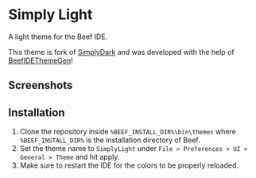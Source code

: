 # Simply Light
A light theme for the Beef IDE.

This theme is fork of [SimplyDark](https://github.com/M0n7y5/BeefIDE-SimplyDark) and was developed with the help of [BeefIDEThemeGen](https://github.com/M0n7y5/BeefIDEThemeGen)!

## Screenshots

## Installation
1. Clone the repository inside `%BEEF_INSTALL_DIR%\bin\themes` where `%BEEF_INSTALL_DIR%` is the installation directory of Beef.
2. Set the theme name to `SimplyLight` under `File > Preferences > UI > General > Theme` and hit apply.
3. Make sure to restart the IDE for the colors to be properly reloaded.